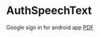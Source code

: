 # AuthSpeechText
Google sign in for android app
[PDF](https://github.com/Apurba000Biswas/AuthSpeechText/blob/master/PDF/Google%20Sign%20in%20in%20an%20Android%20app.pdf)
